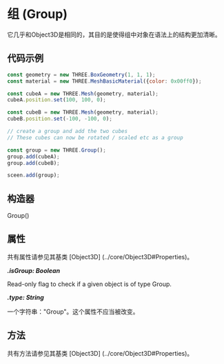 # 组 (Group)

它几乎和Object3D是相同的，其目的是使得组中对象在语法上的结构更加清晰。

## 代码示例

```js
const geometry = new THREE.BoxGeometry(1, 1, 1);
const material = new THREE.MeshBasicMaterial({color: 0x00ff0});

const cubeA = new THREE.Mesh(geometry, material);
cubeA.position.set(100, 100, 0);

const cubeB = new THREE.Mesh(geometry, material);
cubeB.position.set(-100, -100, 0);

// create a group and add the two cubes
// These cubes can now be rotated / scaled etc as a group

const group = new THREE.Group();
group.add(cubeA);
group.add(cubeB);

sceen.add(group);
```

## 构造器

Group()

## 属性

共有属性请参见其基类 [Object3D] (../core/Object3D#Properties)。

***.isGroup: Boolean***

Read-only flag to check if a given object is of type Group.

***.type: String***

一个字符串："Group"。这个属性不应当被改变。

## 方法

共有方法请参见其基类 [Object3D] (../core/Object3D#Properties)。
